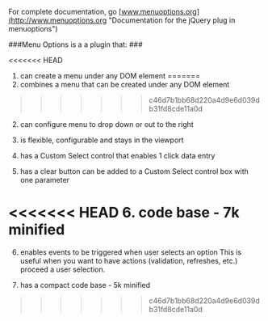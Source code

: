 
For complete documentation, go [www.menuoptions.org](http://www.menuoptions.org "Documentation for the jQuery plug in menuoptions")

###Menu Options is a a plugin that: ###

<<<<<<< HEAD
1. can create a menu under any DOM element
=======
1. combines a menu that can be created under any DOM element
>>>>>>> c46d7b1bb68d220a4d9e6d039db31fd8cde11a0d

2. can configure menu to drop down or out to the right

3. is flexible, configurable and stays in the viewport

4. has a Custom Select control that enables 1 click data entry

5. has a clear button can be added to a Custom Select control box with one parameter

<<<<<<< HEAD
6. code base - 7k minified
=======
6. enables events to be triggered when user selects an option
   This is useful when you want to have actions (validation, refreshes, etc.) 
   proceed a user selection.

7. has a compact code base - 5k minified
>>>>>>> c46d7b1bb68d220a4d9e6d039db31fd8cde11a0d
